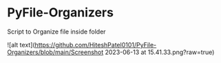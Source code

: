 # PyFile-Organizers
Script to Organize file inside folder

![alt text](https://github.com/HiteshPatel0101/PyFile-Organizers/blob/main/Screenshot 2023-06-13 at 15.41.33.png?raw=true)
